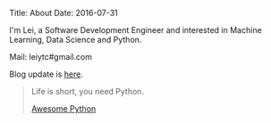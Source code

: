 Title: About
Date: 2016-07-31

I'm Lei, a Software Development Engineer and interested in Machine Learning, Data Science and Python.

Mail: leiytc#gmail.com

Blog update is [here]({filename}../Blog/2014-02-07-Updates.md).

> Life is short, you need Python.
>
> [Awesome Python](http://awesome-python.com)
